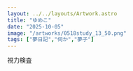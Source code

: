 ```yaml
---
layout: ../../layouts/Artwork.astro
title: "ゆめこ"
date: "2025-10-05"
image: "/artworks/0518study_13_50.png"
tags: ["夢日記","伺か","夢子"]
---
```


視力検査
